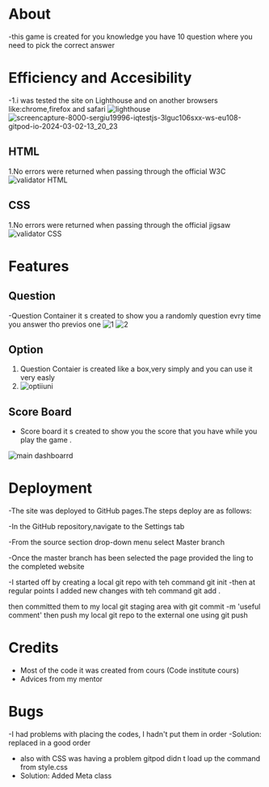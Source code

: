 # About 
-this game is created for you knowledge you have 10 question where you need to pick the correct answer

# Efficiency and Accesibility
-1.i was tested the site on Lighthouse and on another browsers like:chrome,firefox and safari
![lighthouse](https://github.com/sergiu19996/iq-test-js/assets/126587603/1d500b1c-dd7b-4f83-97d9-35224b5b91cc)
![screencapture-8000-sergiu19996-iqtestjs-3lguc106sxx-ws-eu108-gitpod-io-2024-03-02-13_20_23](https://github.com/sergiu19996/iq-test-js/assets/126587603/fd1315e6-eb06-4f99-be32-b41dd3f563c5)


## HTML
1.No errors were returned when passing through the official W3C
![validator HTML](https://github.com/sergiu19996/iq-test-js/assets/126587603/767dd1f9-bd39-40fc-bd4f-eb897f1f8b8c)

## CSS
1.No errors were returned when passing through the official jigsaw
![validator CSS](https://github.com/sergiu19996/iq-test-js/assets/126587603/d956bfb6-ce2c-45b1-8f2b-4caed3eebd59)

# Features

## Question 

-Question Container it s created to show you a randomly question evry time you answer tho previos one 
![1](https://github.com/sergiu19996/iq-test-js/assets/126587603/efe68f5e-3a75-448a-8af9-58a0030dff88)
![2](https://github.com/sergiu19996/iq-test-js/assets/126587603/b7e57bd7-c847-4888-8fb5-4a2044a240a6)




## Option 
1. Question Contaier is created like a box,very simply and you can use it very easly
2. ![optiiuni](https://github.com/sergiu19996/iq-test-js/assets/126587603/f6c7493a-62e6-41ae-ad41-cedf5fccc7ff)


## Score Board
- Score board it s created to show you the score that you have while you play the game .

![main dashboarrd](https://github.com/sergiu19996/iq-test-js/assets/126587603/8c22c837-cd4f-4749-9b36-1b4180fc1e2b)


# Deployment

-The site was deployed to GitHub pages.The steps deploy are as follows:

-In the GitHub repository,navigate to the Settings tab

-From the source section drop-down menu select Master branch

-Once the master branch has been selected the page provided the ling to the completed website

-I started off by creating a local git repo with teh command git init -then at regular points I added new changes with teh command git add .

then committed them to my local git staging area with git commit -m 'useful comment'
then push my local git repo to the external one using git push

# Credits

- Most of the code it was created from cours (Code institute cours) 
- Advices from my mentor 

# Bugs

-I had problems with placing the codes, I hadn't put them in order
  -Solution: replaced in a good order

- also with CSS was having a problem gitpod didn t load up the command from style.css
- Solution: Added Meta class
